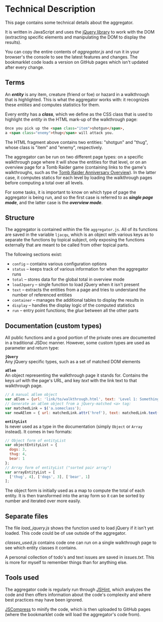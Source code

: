 Technical Description
=====================
This page contains some technical details about the aggregator.

It is written in JavaScript and uses the [jQuery library](http://jquery.com/)
to work with the DOM (extracting specific elements and manipulating the DOM
to display the results).

You can copy the entire contents of _aggregator.js_ and run it in your 
browser's the console to see the latest features and changes. The bookmarklet 
code loads a version on GitHub pages which isn't updated after every change.

Terms
-----
An **_entity_** is any item, creature (friend or foe) or hazard in a walkthrough
that is highlighted. This is what the aggregator works with: it recognizes these
_entities_ and computes statistics for them.

Every entity has a **_class_**, which we define as the CSS class that is used to
highlight the _entity_ in the HTML mark-up of the walkthrough page:

```html
Once you pick up the <span class="item">shotgun</span>, 
a <span class="enemy">thug</span> will attack you.
```

The HTML fragment above contains two entities: "shotgun" and "thug", whose class
is "item" and "enemy", respectively.

The aggregator can be run on two different page types: on a specific walkthrough
page where it will show the entities for that level, or on an overview page for
a Tomb Raider game (containing links to the game's walkthroughs, such as the
[Tomb Raider Anniversary Overview](http://tombraiders.net/stella/anniversary.html)).
In the latter case, it computes statics for each level by loading the 
walkthrough pages before computing a total over all levels.

For some tasks, it is important to know on which type of page the aggregator is
being run, and so the first case is referred to as  **_single page mode_**, and 
the latter case is the **_overview mode_**.

Structure
---------
The aggregator is contained within the file `aggregator.js`. All of its
functions are saved in the variable `ljacqu`, which is an object with various
keys as to separate the functions by topical subject, only exposing the
functions externally that are meant to be called from other topical parts.

The following sections exist:

- `config` – contains various configuration options
- `status` – keeps track of various information for when the aggregator runs
- `total` – stores data for the global total in overview mode
- `loadJquery` – single function to load jQuery when it isn't present
- `text` – extracts the entities from a page and tries to understand the
 number of referenced entities
- `container` – manages the additional tables to display the results in
- `display` – handles the display logic of the computed statistics
- `run` – entry point functions; the _glue_ between all the other parts


Documentation (custom types)
----------------------------
All public functions and a good portion of the private ones are
documented in a traditional JSDoc manner. However, some custom types are
used as parameter and return type:

**`jQuery`**
<br />Any jQuery specific types, such as a set of matched DOM elements

**`aElem`**
<br />An object representing the walkthrough page it stands for. 
Contains the keys _url_ with the page's URL, and key _text_ with the link text 
to that walkthrough page.

```javascript
// A manual aElem object
var aElem = {url: 'link/to/walkthrough.html', text: 'Level 1: Something'};
// Generate an aElem object from a jQuery-matched <a> tag:
var matchedLink = $('a.someclass');
var newAElem = { url: matchedLink.attr('href'), text: matchedLink.text() };
```
**`entityList`**
<br />Is never used as a type in the documentation (simply `Object` or `Array` 
instead). It comes in two formats:

```javascript
// Object form of entityList
var objectEntityList = {
  dogs: 3,
  thug: 4,
  bear: 1
};
// Array form of entityList ("sorted pair array")
var arrayEntityList = [
  ['thug', 4], ['dogs', 3], ['bear', 1]
];
```

The object form is initially used as a map to compute the total of each entity. 
It is then transformed into the array form so it can be sorted by number and
iterated over more easily.

Separate files
--------------
The file _load_jquery.js_ shows the function used to load jQuery if it isn't
yet loaded. This code could be of use outside of the aggregator.

_classes_used.js_ contains code one can run on a single walkthrough page to see
which entity classes it contains.

A personal collection of todo's and text issues are saved in _issues.txt_. This
is more for myself to remember things than for anything else.

Tools used
----------
The aggregator code is regularly run through [JSHint](http://jshint.com/), which
analyzes the code and then offers information about the code's complexity and
where best practices may have been ignored.

[JSCompress](http://jscompress.com/) to minify the code, which is then uploaded
to GitHub pages (where the bookmarklet code will load the aggregator's code 
from).
